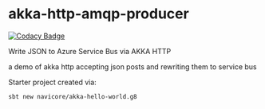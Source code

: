 # akka-http-amqp-producer

[![Codacy Badge](https://api.codacy.com/project/badge/Grade/3868110164cd4f7c86abdb021d1ef43d)](https://www.codacy.com/app/navicore/akka-http-amqp-producer?utm_source=github.com&utm_medium=referral&utm_content=navicore/akka-http-amqp-producer&utm_campaign=badger)

Write JSON to Azure Service Bus via AKKA HTTP

a demo of akka http accepting json posts and rewriting them to service bus

Starter project created via:

```console
sbt new navicore/akka-hello-world.g8 
```

